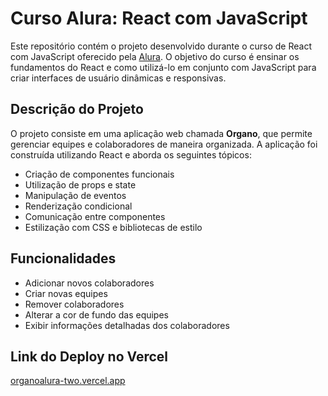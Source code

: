 # Curso Alura: React com JavaScript

Este repositório contém o projeto desenvolvido durante o curso de React com JavaScript oferecido pela [Alura](https://www.alura.com.br/). O objetivo do curso é ensinar os fundamentos do React e como utilizá-lo em conjunto com JavaScript para criar interfaces de usuário dinâmicas e responsivas.

## Descrição do Projeto

O projeto consiste em uma aplicação web chamada **Organo**, que permite gerenciar equipes e colaboradores de maneira organizada. A aplicação foi construída utilizando React e aborda os seguintes tópicos:

- Criação de componentes funcionais
- Utilização de props e state
- Manipulação de eventos
- Renderização condicional
- Comunicação entre componentes
- Estilização com CSS e bibliotecas de estilo

## Funcionalidades

- Adicionar novos colaboradores
- Criar novas equipes
- Remover colaboradores
- Alterar a cor de fundo das equipes
- Exibir informações detalhadas dos colaboradores

## Link do Deploy no Vercel
[organoalura-two.vercel.app](https://organoalura-two.vercel.app/)
